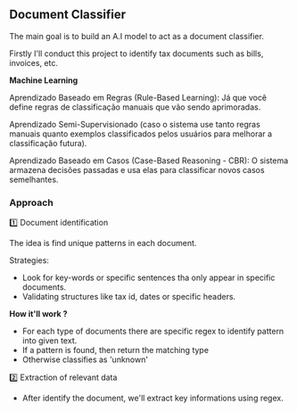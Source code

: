 ## Document Classifier

The main goal is to build an A.I model to act as a document classifier.

Firstly I'll conduct this project to identify tax documents such as bills, invoices, etc.


**Machine Learning**

Aprendizado Baseado em Regras (Rule-Based Learning): Já que você define regras de classificação manuais que vão sendo aprimoradas.

Aprendizado Semi-Supervisionado (caso o sistema use tanto regras manuais quanto exemplos classificados pelos usuários para melhorar a classificação futura).

Aprendizado Baseado em Casos (Case-Based Reasoning - CBR): O sistema armazena decisões passadas e usa elas para classificar novos casos semelhantes.


### Approach

1️⃣ Document identification

The idea is find unique patterns in each document. 

Strategies:
- Look for key-words or specific sentences tha only appear in specific documents.
- Validating structures like tax id, dates or specific headers.



**How it'll work ?**
- For each type of documents there are specific regex to identify pattern into given text.
- If a pattern is found, then return the matching type
- Otherwise classifies as 'unknown'


2️⃣ Extraction of relevant data

- After identify the document, we'll extract key informations using regex.